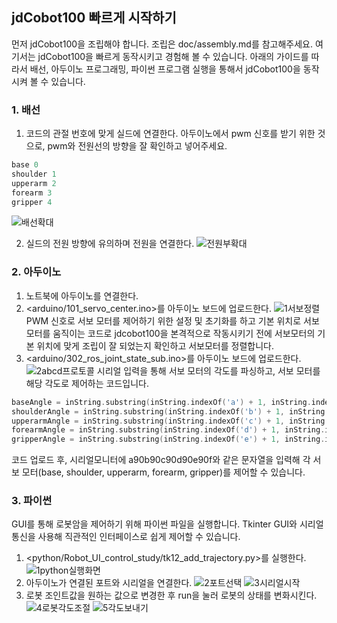 ## jdCobot100 빠르게 시작하기 
먼저 jdCobot100을 조립해야 합니다. 조립은 doc/assembly.md를 참고해주세요. 여기서는 jdCobot100을 빠르게 동작시키고 경험해 볼 수 있습니다. 
아래의 가이드를 따라서 배선, 아두이노 프로그래밍, 파이썬 프로그램 실행을 통해서 jdCobot100을 동작시켜 볼 수 있습니다. 

### 1. 배선
1. 코드의 관절 번호에 맞게 실드에 연결한다.
아두이노에서 pwm 신호를 받기 위한 것으로, pwm와 전원선의 방향을 잘 확인하고 넣어주세요.
```c
base 0
shoulder 1
upperarm 2
forearm 3
gripper 4
```
![배선확대](https://github.com/user-attachments/assets/81a5f847-b898-4994-8014-f777342b8fbf)

2. 실드의 전원 방향에 유의하며 전원을 연결한다.
![전원부확대](https://github.com/user-attachments/assets/2fb5f88f-a785-4694-a420-75843c9c7b6d)

### 2. 아두이노
1. 노트북에 아두이노를 연결한다.
2. <arduino/101_servo_center.ino>를 아두이노 보드에 업로드한다.
![1서보정렬](https://github.com/user-attachments/assets/cf242a52-391c-43b0-a671-91dd86a2449c)
PWM 신호로 서보 모터를 제어하기 위한 설정 및 초기화를 하고 기본 위치로 서보 모터를 움직이는 코드로 jdcobot100을 본격적으로 작동시키기 전에 서보모터의 기본 위치에 맞게 조립이 잘 되었는지 확인하고 서보모터를 정렬합니다.
3. <arduino/302_ros_joint_state_sub.ino>를 아두이노 보드에 업로드한다.
![2abcd프로토콜](https://github.com/user-attachments/assets/e2f4c5cb-4a22-46ac-8115-79b0b2efe81f)
시리얼 입력을 통해 서보 모터의 각도를 파싱하고, 서보 모터를 해당 각도로 제어하는 코드입니다.

```c
baseAngle = inString.substring(inString.indexOf('a') + 1, inString.indexOf('b')).toInt();
shoulderAngle = inString.substring(inString.indexOf('b') + 1, inString.indexOf('c')).toInt();
upperarmAngle = inString.substring(inString.indexOf('c') + 1, inString.indexOf('d')).toInt();
forearmAngle = inString.substring(inString.indexOf('d') + 1, inString.indexOf('e')).toInt();
gripperAngle = inString.substring(inString.indexOf('e') + 1, inString.indexOf('f')).toInt();
```
코드 업로드 후, 시리얼모니터에 a90b90c90d90e90f와 같은 문자열을 입력해 각 서보 모터(base, shoulder, upperarm, forearm, gripper)를 제어할 수 있습니다.

### 3. 파이썬
GUI를 통해 로봇암을 제어하기 위해 파이썬 파일을 실행합니다. Tkinter GUI와 시리얼 통신을 사용해 직관적인 인터페이스로 쉽게 제어할 수 있습니다.
1. <python/Robot_UI_control_study/tk12_add_trajectory.py>를 실행한다.
![1python실행화면](https://github.com/user-attachments/assets/bdf9aa81-94f0-40cb-ae99-004f05eb935c)
2. 아두이노가 연결된 포트와 시리얼을 연결한다.
![2포트선택](https://github.com/user-attachments/assets/8a5a43e8-628a-4b6d-ba2f-6be6bc5938f0)
![3시리얼시작](https://github.com/user-attachments/assets/a3ffae57-e431-4f71-8fee-d33aab5ecca1)
3. 로봇 조인트값을 원하는 값으로 변경한 후 run을 눌러 로봇의 상태를 변화시킨다.
![4로봇각도조절](https://github.com/user-attachments/assets/4acf09d6-28b6-42c4-a648-e0cbbe093e97)
![5각도보내기](https://github.com/user-attachments/assets/5d1a5ca1-3916-46b4-ba21-cbff260b9225)
